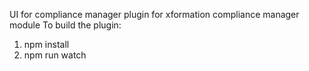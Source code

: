 UI for compliance manager plugin for xformation compliance manager module
To build the plugin:

1. npm install
2. npm run watch
